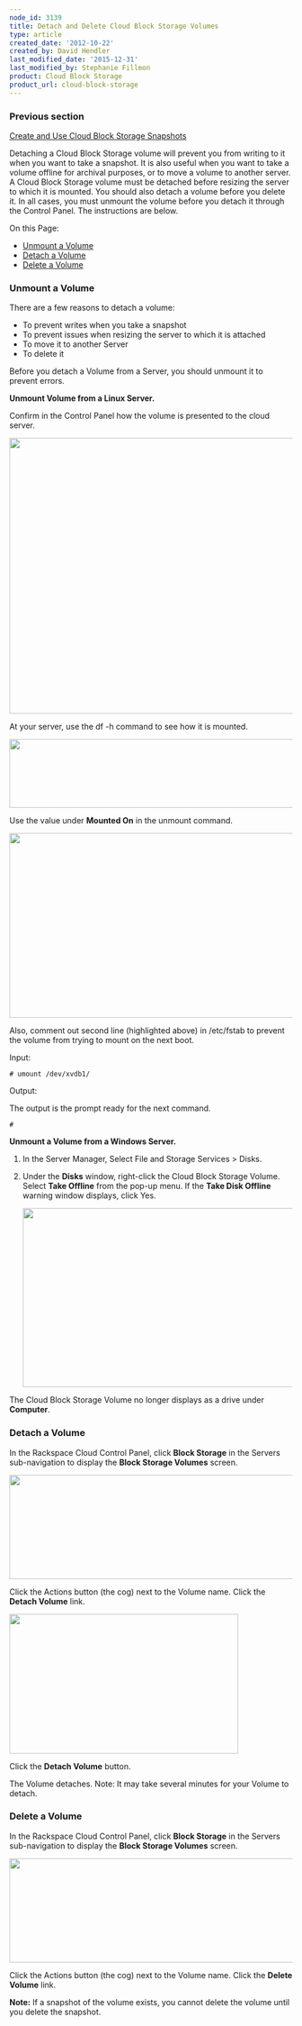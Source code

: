 ```yaml
---
node_id: 3139
title: Detach and Delete Cloud Block Storage Volumes
type: article
created_date: '2012-10-22'
created_by: David Hendler
last_modified_date: '2015-12-31'
last_modified_by: Stephanie Fillmon
product: Cloud Block Storage
product_url: cloud-block-storage
---
```


### Previous section

[Create and Use Cloud Block Storage
Snapshots](/how-to/create-and-use-cloud-block-storage-snapshots)

Detaching a Cloud Block Storage volume will prevent you from writing to
it when you want to take a snapshot. It is also useful when you want to
take a volume offline for archival purposes, or to move a volume to
another server. A Cloud Block Storage volume must be detached before
resizing the server to which it is mounted. You should also detach a
volume before you delete it. In all cases, you must unmount the volume
before you detach it through the Control Panel. The instructions are
below.

On this Page:

-   [Unmount a Volume](#unmount_a_volume)
-   [Detach a Volume](#detach-a-volume)
-   [Delete a Volume](#delete-a-volume)

### Unmount a Volume

There are a few reasons to detach a volume:

-   To prevent writes when you take a snapshot
-   To prevent issues when resizing the server to which it is attached
-   To move it to another Server
-   To delete it

Before you detach a Volume from a Server, you should unmount it to
prevent errors.

**Unmount Volume from a Linux Server.**

Confirm in the Control Panel how the volume is presented to the cloud
server.

<img src="https://8026b2e3760e2433679c-fffceaebb8c6ee053c935e8915a3fbe7.ssl.cf2.rackcdn.com/field/image/cbs_location3_0.png" width="764" height="490" />

At your server, use the df -h command to see how it is mounted.

<img src="https://8026b2e3760e2433679c-fffceaebb8c6ee053c935e8915a3fbe7.ssl.cf2.rackcdn.com/field/image/mount_point.png" width="571" height="122" />

Use the value under **Mounted On** in the unmount command.

<img src="https://8026b2e3760e2433679c-fffceaebb8c6ee053c935e8915a3fbe7.ssl.cf2.rackcdn.com/field/image/fstab2_0.png" width="883" height="328" />

Also, comment out second line (highlighted above) in /etc/fstab to
prevent the volume from trying to mount on the next boot.

Input:

    # umount /dev/xvdb1/

Output:

The output is the prompt ready for the next command.

    #

**Unmount a Volume from a Windows Server.**

1.  In the Server Manager, Select File and Storage Services &gt; Disks.
2.  Under the **Disks** window, right-click the Cloud Block
    Storage Volume. Select **Take Offline** from the pop-up menu. If the
    **Take Disk Offline** warning window displays, click Yes.

    <img src="https://8026b2e3760e2433679c-fffceaebb8c6ee053c935e8915a3fbe7.ssl.cf2.rackcdn.com/field/image/win_bringoffline_0.jpeg" width="644" height="318" />

The Cloud Block Storage Volume no longer displays as a drive under
**Computer**.

### Detach a Volume

In the Rackspace Cloud Control Panel, click **Block Storage** in the
Servers sub-navigation to display the **Block Storage Volumes** screen.

<img src="https://8026b2e3760e2433679c-fffceaebb8c6ee053c935e8915a3fbe7.ssl.cf2.rackcdn.com/field/image/cbs_detachvolume_0.jpeg" width="681" height="185" />

Click the Actions button (the cog) next to the Volume name. Click the
**Detach Volume** link.

<img src="https://8026b2e3760e2433679c-fffceaebb8c6ee053c935e8915a3fbe7.ssl.cf2.rackcdn.com/field/image/cbs_detachvolume2_0.jpeg" width="407" height="248" />

Click the **Detach Volume** button.

The Volume detaches.
Note: It may take several minutes for your Volume to detach.



### Delete a Volume

 In the Rackspace Cloud Control Panel, click **Block Storage** in the
Servers sub-navigation to display the **Block Storage Volumes** screen.

<img src="https://8026b2e3760e2433679c-fffceaebb8c6ee053c935e8915a3fbe7.ssl.cf2.rackcdn.com/field/image/cbs_detachvolume3.jpeg" width="681" height="185" />

Click the Actions button (the cog) next to the Volume name. Click the
**Delete Volume** link.

**Note:** If a snapshot of the volume exists, you cannot delete the
volume until you delete the snapshot.

